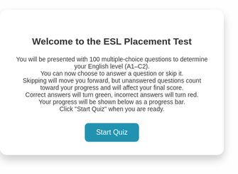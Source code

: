 <!DOCTYPE html>
<html lang="en">
<head>
  <meta charset="UTF-8">
  <meta name="viewport" content="width=device-width, initial-scale=1.0">
  <title>ESL Placement Test | Test Vendosjeje në Anglisht</title>

  <!-- English Meta Tags -->
  <meta name="description" content="Free ESL Placement Test - Check your English level online with our simple quiz. Suitable for beginners, intermediate, and advanced learners.">
  <meta name="keywords" content="ESL test, English placement test, online English quiz, learn English, free English test, English levels">
  <meta name="author" content="Your Name or Organization">

  <!-- Albanian Meta Tags -->
  <meta name="description" lang="sq" content="Test falas i vendosjes së gjuhës angleze - Kontrollo nivelin tënd të anglishtes me një kuiz të thjeshtë online. I përshtatshëm për fillestarë, nivel të mesëm dhe të avancuar.">
  <meta name="keywords" lang="sq" content="test anglishte, test vendosjeje, kuiz anglishte online, mëso anglisht, test falas, nivelet e anglishtes">
  <meta name="author" content="Emri juaj ose Organizata juaj">

  <!-- CSS Styles -->
  <style>
    body {
      font-family: Arial, sans-serif;
      background: url("12.jpg") no-repeat center center fixed;
      background-size: cover;
      margin: 0;
      padding: 0;
      color: #333;
    }

    /* Optional overlay for better readability */
    body::before {
      content: "";
      position: fixed;
      top: 0; left: 0; right: 0; bottom: 0;
      background: rgba(255, 255, 255, 0.8);
      z-index: -1;
    }

    #container {
      max-width: 800px;
      margin: 40px auto;
      background: #fff;
      border-radius: 15px;
      box-shadow: 0 10px 20px rgba(0,0,0,0.2);
      overflow: hidden;
    }

    #info, #quiz-box, #result {
      padding: 30px;
      text-align: center;
    }

    h2 {
      margin-bottom: 20px;
    }

    .option {
      display: block;
      background: #f0f0f0;
      padding: 12px;
      margin: 10px 0;
      border-radius: 10px;
      cursor: pointer;
      transition: 0.3s;
    }

    .option:hover { 
      background: #e0e0e0; 
    }

    .correct { 
      background: #4CAF50; 
      color: #fff; 
    }

    .wrong { 
      background: #f44336; 
      color: #fff; 
    }

    #progress-container {
      width: 90%;
      background: #ddd;
      height: 20px;
      border-radius: 10px;
      margin: 20px auto;
    }

    #progress-bar {
      height: 100%;
      width: 0%;
      background: #4CAF50;
      border-radius: 10px;
      transition: width 0.3s;
    }

    button { 
      padding: 12px 25px; 
      font-size: 16px; 
      cursor: pointer; 
      border-radius: 8px; 
      border: none; 
      background: #2193b0; 
      color: white; 
      transition: 0.3s; 
      margin-top: 10px;
    }

    button:hover { 
      background: #6dd5ed; 
      color: #000; 
    }
  </style>
</head>
<body>

<div id="container">
  <div id="info">
    <h2>Welcome to the ESL Placement Test</h2>
    <p>You will be presented with 100 multiple-choice questions to determine your English level (A1–C2).<br>
    You can now choose to answer a question or skip it.<br>
    Skipping will move you forward, but unanswered questions count toward your progress and will affect your final score.<br>
    Correct answers will turn green, incorrect answers will turn red.<br>
    Your progress will be shown below as a progress bar.<br>
    Click "Start Quiz" when you are ready.</p>
    <button onclick="startQuiz()">Start Quiz</button>
  </div>

  <div id="quiz-box" style="display:none;">
    <div id="question-container"></div>
    <button id="skipBtn" onclick="skipQuestion()">Skip Question</button>
    <div id="progress-container"><div id="progress-bar"></div></div>
  </div>
  <div id="result" style="display:none;"></div>
</div>
<script>
const quizData = [
  // A1 (Beginner) 1-15
  {question: "What’s your name?", options: ["I name John","My name John","My name is John","I’m name John","Name is John"], correct:2},
  {question: "I ___ a student.", options: ["is","are","am","be","being"], correct:2},
  {question: "They ___ from Spain.", options: ["is","are","am","be","was"], correct:1},
  {question: "She ___ to school every day.", options: ["go","goes","going","goed","is go"], correct:1},
  {question: "Which one is a color?", options: ["Chair","Blue","Run","Book","Sleep"], correct:1},
  {question: "We ___ TV now.", options: ["watch","watches","are watching","watching","is watching"], correct:2},
  {question: "The opposite of 'hot' is ___", options: ["tall","cold","thin","big","short"], correct:1},
  {question: "Choose the correct sentence: He don’t like pizza, ___?", options: ["He don’t like pizza.","He doesn’t like pizza.","He isn’t likes pizza.","He not like pizza.","He no like pizza."], correct:1},
  {question: "___ is your favorite food?", options: ["Who","What","Where","How","Why"], correct:1},
  {question: "We have two ___.", options: ["childs","children","childs’","childrens","child"], correct:1},
  {question: "I usually ___ at 7 a.m.", options: ["get up","gets up","getting up","got up","is get up"], correct:0},
  {question: "Excuse me, ___ you help me?", options: ["can","must","should","may to","can to"], correct:0},
  {question: "Which is correct? She is more tall than him.", options: ["She is more tall than him.","She is tallest than him.","She is taller than him.","She is tall than him.","She tall than him."], correct:2},
  {question: "He ___ in Paris last year.", options: ["live","lives","living","lived","is living"], correct:3},
  {question: "Where ___ yesterday?", options: ["you go","did you go","do you went","you did go","did you went"], correct:1},

  // A2 (Elementary) 16-30
  {question: "If it ___ tomorrow, we’ll stay home.", options:["rains","rained","raining","rain","will rain"], correct:0},
  {question: "She ___ to London twice.", options:["has been","was","is","had been","goes"], correct:0},
  {question: "They ___ dinner when I called.", options:["have","having","were having","has","are have"], correct:2},
  {question: "Which one is correct? I have much friends.", options:["I have much friends.","I have many friends.","I have a lots of friends.","I have lot friends.","I have plenty friend."], correct:1},
  {question: "The film was really ___.", options:["bored","boring","bore","to bore","boredom"], correct:1},
  {question: "Choose the correct question tag: You like coffee, ___?", options:["do you","don’t you","didn’t you","are you","isn’t it"], correct:1},
  {question: "I ___ go to the gym on Mondays.", options:["usually","usual","use","using","is usually"], correct:0},
  {question: "The letter was written ___ Maria.", options:["by","with","to","from","of"], correct:0},
  {question: "I ___ him since we were children.", options:["know","knew","known","have known","has known"], correct:3},
  {question: "Which is a synonym of 'happy'?", options:["Sad","Angry","Glad","Tired","Sick"], correct:2},
  {question: "My house is ___ than yours.", options:["big","bigger","biggest","more big","most big"], correct:1},
  {question: "Choose the correct future form: We ___ at 8 tomorrow.", options:["meet","will meet","are meet","will meeting","meets"], correct:1},
  {question: "I’ve lived here ___ 2010.", options:["for","ago","since","until","during"], correct:2},
  {question: "___ you ever been to Canada?", options:["Do","Did","Have","Has","Had"], correct:2},
  {question: "He speaks English ___ than his brother.", options:["good","best","better","well","more good"], correct:2},

  // B1 (Intermediate) 31-45
  {question: "If I ___ rich, I’d travel the world.", options:["am","was","were","be","been"], correct:2},
  {question: "By the time she arrived, we ___ eating.", options:["finish","have finished","had finished","finished","finishing"], correct:2},
  {question: "I don’t mind ___ late tonight.", options:["working","work","to work","worked","works"], correct:0},
  {question: "They said they ___ the project before the deadline.", options:["finish","finished","will finish","would finish","are finishing"], correct:3},
  {question: "She asked me if I ___ help her.", options:["can","could","may","will","shall"], correct:1},
  {question: "Which sentence is correct? I look forward to meeting you.", options:["I look forward to meet you.","I look forward meeting you.","I look forward to meeting you.","I look forward meet you.","I look forwarded to meet you."], correct:2},
  {question: "The book ___ by millions of people.", options:["reads","is read","read","is reading","was readed"], correct:1},
  {question: "Choose the correct phrasal verb: She ___ the lights before leaving.", options:["turned off","turned out","turned up","turned in","turned over"], correct:0},
  {question: "The test was difficult, but he ___ to pass it.", options:["managed","could","can","succeed","successed"], correct:0},
  {question: "Which is correct? Although tired, he kept working.", options:["Despite he was tired, he kept working.","Despite of being tired, he kept working.","Although tired, he kept working.","Although of tired, he kept working.","Despite tired, he kept working."], correct:2},
  {question: "If you ___ earlier, we wouldn’t have missed the train.", options:["arrive","arrived","had arrived","have arrived","arriving"], correct:2},
  {question: "Choose the correct sentence: She suggested going.", options:["She suggested me to go.","She suggested to go.","She suggested going.","She suggested that I go.","Both C and D"], correct:4},
  {question: "I’ll call you as soon as I ___.", options:["arrive","arrived","will arrive","arrives","arriving"], correct:0},
  {question: "The man ___ wallet was stolen went to the police.", options:["which","who","whose","whom","that"], correct:2},
  {question: "The manager made us ___ longer hours.", options:["work","working","to work","worked","works"], correct:0},

  // B2 (Upper-Intermediate) 46-65
  {question: "If he ___ earlier, he wouldn't have missed the bus.", options:["left","leaves","had left","has left","leaving"], correct:2},
  {question: "She advised me ___ more careful.", options:["be","being","to be","been","was"], correct:2},
  {question: "Despite ___ tired, he kept working.", options:["being","be","been","is","was"], correct:0},
  {question: "I would have helped you if I ___ about it.", options:["know","knew","had known","knows","known"], correct:2},
  {question: "They insisted that he ___ present at the meeting.", options:["be","is","was","being","been"], correct:0},
  {question: "This is the first time I ___ sushi.", options:["eat","ate","have eaten","had eaten","eating"], correct:2},
  {question: "She acts as if she ___ the boss.", options:["is","was","were","be","been"], correct:2},
  {question: "I’m looking forward to ___ you next week.", options:["see","seeing","to see","saw","seen"], correct:1},
  {question: "It’s high time you ___ your homework.", options:["do","did","done","does","doing"], correct:1},
  {question: "He demanded that the documents ___ immediately.", options:["send","sent","be sent","is sent","was sent"], correct:2},
  {question: "The more you practice, the ___ you become.", options:["good","better","best","well","more better"], correct:1},
  {question: "She made me ___ the report.", options:["finish","finished","finishing","to finish","finishes"], correct:0},
  {question: "Had I known, I ___ you earlier.", options:["call","called","would have called","have called","calls"], correct:2},
  {question: "I prefer tea ___ coffee.", options:["than","to","over","with","more"], correct:1},
  {question: "No sooner had we arrived ___ it started raining.", options:["than","when","as","then","and"], correct:0},
  {question: "He is used to ___ up early.", options:["get","got","getting","gets","to get"], correct:2},
  {question: "I wish I ___ taller.", options:["am","was","were","be","being"], correct:2},
  {question: "It’s essential that everyone ___ on time.", options:["arrive","arrives","arrived","arriving","is arrive"], correct:0},
  {question: "She spoke as though she ___ everything.", options:["know","knew","has known","had known","known"], correct:1},
  {question: "By next year, I ___ my degree.", options:["will complete","will have completed","completed","have completed","completing"], correct:1},

  // C1 (Advanced) 66-85
  {question: "The new policy requires that all employees ___ a training.", options:["attend","attends","attended","attending","to attend"], correct:0},
  {question: "He would have gone if he ___ invited.", options:["was","were","had been","is","being"], correct:2},
  {question: "Hardly ___ the meeting started when the fire alarm rang.", options:["had","have","has","having","was"], correct:0},
  {question: "I would rather you ___ here tomorrow.", options:["come","came","comes","coming","to come"], correct:1},
  {question: "It’s high time the project ___ completed.", options:["is","was","be","were","been"], correct:3},
  {question: "She talks as if she ___ the whole world.", options:["knows","knew","known","had known","was knowing"], correct:1},
  {question: "I cannot help ___ when I hear such stories.", options:["laugh","laughing","to laugh","laughed","laughs"], correct:1},
  {question: "No one else but John ___ responsible for the mistake.", options:["is","was","be","being","has"], correct:1},
  {question: "Rarely ___ I seen such dedication.", options:["have","had","has","having","was"], correct:0},
  {question: "He suggested that she ___ the contract carefully.", options:["read","reads","readed","reading","to read"], correct:0},
  {question: "The teacher demanded that the students ___ quiet.", options:["be","is","are","was","been"], correct:0},
  {question: "I would have gone if it ___ not raining.", options:["is","was","had","has","were"], correct:2},
  {question: "She acted as though she ___ offended.", options:["was","were","is","be","been"], correct:1},
  {question: "It’s imperative that everyone ___ the rules.", options:["follows","follow","followed","following","to follow"], correct:1},
  {question: "Had he tried harder, he ___ succeeded.", options:["would","will","would have","has","had"], correct:2},
  {question: "The committee recommends that the policy ___ reviewed.", options:["be","is","was","being","has been"], correct:0},
  {question: "I would rather you ___ me the truth.", options:["tell","told","tells","telling","to tell"], correct:1},
  {question: "She behaves as if she ___ the owner.", options:["is","was","were","be","been"], correct:2},
  {question: "No sooner ___ the plane taken off than it started to rain.", options:["had","have","has","was","having"], correct:0},
  {question: "I wish I ___ spoken to him earlier.", options:["had","have","has","haved","having"], correct:0},

  // C2 (Proficient) 86-100
   {question: "The manager demanded that the report ___ immediately.", options:["be submitted","is submitted","submitted","submits","was submitted"], correct:0}
];

let currentQuestion = 0;
let score = 0;

const infoBox = document.getElementById("info");
const quizBox = document.getElementById("quiz-box");
const questionContainer = document.getElementById("question-container");
const progressBar = document.getElementById("progress-bar");
const resultBox = document.getElementById("result");
const skipBtn = document.getElementById("skipBtn");

function startQuiz() {
  infoBox.style.display = "none";
  quizBox.style.display = "block";
  loadQuestion();
}

function loadQuestion() {
  if (currentQuestion >= quizData.length) {
    quizBox.style.display = "none";
    resultBox.style.display = "block";
    showLevel();
    return;
  }

  let q = quizData[currentQuestion];
  questionContainer.innerHTML = `<div class="question">${currentQuestion+1}. ${q.question}</div>
    ${q.options.map((opt,i)=>`<div class="option" onclick="checkAnswer(${i})">${opt}</div>`).join("")}`;
}

function checkAnswer(selected) {
  let q = quizData[currentQuestion];
  let options = document.querySelectorAll(".option");
  options.forEach((btn, idx) => {
    btn.style.pointerEvents = "none";
    if(idx === q.correct) btn.classList.add("correct");
    else if(idx === selected) btn.classList.add("wrong");
  });
  if(selected === q.correct) score++;
  currentQuestion++;
  progressBar.style.width = (currentQuestion/quizData.length*100) + "%";
  setTimeout(loadQuestion, 800);
}

function skipQuestion() {
  currentQuestion++;
  progressBar.style.width = (currentQuestion/quizData.length*100) + "%";
  loadQuestion();
}

function showLevel() {
  let percent = (score/quizData.length) * 100;
  let level;
  if(percent <= 20) level = "A1 (Beginner)";
  else if(percent <= 40) level = "A2 (Elementary)";
  else if(percent <= 60) level = "B1 (Intermediate)";
  else if(percent <= 80) level = "B2 (Upper-Intermediate)";
  else if(percent <= 90) level = "C1 (Advanced)";
  else level = "C2 (Proficient)";
  resultBox.innerHTML = `🎉 Your English level is: <strong>${level}</strong> (${score}/${quizData.length})`;
}
</script>
</body>
</html>
